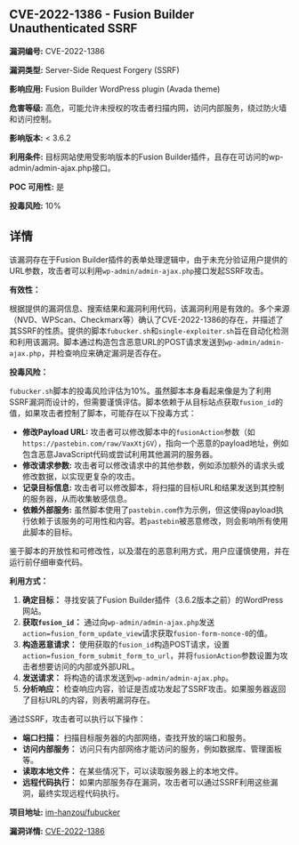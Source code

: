 ## CVE-2022-1386 - Fusion Builder Unauthenticated SSRF

**漏洞编号:** CVE-2022-1386

**漏洞类型:** Server-Side Request Forgery (SSRF)

**影响应用:** Fusion Builder WordPress plugin (Avada theme)

**危害等级:** 高危，可能允许未授权的攻击者扫描内网，访问内部服务，绕过防火墙和访问控制。

**影响版本:** < 3.6.2

**利用条件:** 目标网站使用受影响版本的Fusion Builder插件，且存在可访问的wp-admin/admin-ajax.php接口。

**POC 可用性:** 是

**投毒风险:** 10%

## 详情

该漏洞存在于Fusion Builder插件的表单处理逻辑中，由于未充分验证用户提供的URL参数，攻击者可以利用`wp-admin/admin-ajax.php`接口发起SSRF攻击。

**有效性：**

根据提供的漏洞信息、搜索结果和漏洞利用代码，该漏洞利用是有效的。多个来源（NVD、WPScan、Checkmarx等）确认了CVE-2022-1386的存在，并描述了其SSRF的性质。提供的脚本`fubucker.sh`和`single-exploiter.sh`旨在自动化检测和利用该漏洞。脚本通过构造包含恶意URL的POST请求发送到`wp-admin/admin-ajax.php`，并检查响应来确定漏洞是否存在。

**投毒风险：**

`fubucker.sh`脚本的投毒风险评估为10%。虽然脚本本身看起来像是为了利用SSRF漏洞而设计的，但需要谨慎评估。脚本依赖于从目标站点获取`fusion_id`的值，如果攻击者控制了脚本，可能存在以下投毒方式：

*   **修改Payload URL:** 攻击者可以修改脚本中的`fusionAction`参数（如`https://pastebin.com/raw/VaxXtjGV`），指向一个恶意的payload地址，例如包含恶意JavaScript代码或尝试利用其他漏洞的服务器。
*   **修改请求参数:** 攻击者可以修改请求中的其他参数，例如添加额外的请求头或修改数据，以实现更复杂的攻击。
*   **记录目标信息:** 攻击者可以修改脚本，将扫描的目标URL和结果发送到其控制的服务器，从而收集敏感信息。
*   **依赖外部服务:** 虽然脚本使用了`pastebin.com`作为示例，但这使得payload执行依赖于该服务的可用性和内容。若`pastebin`被恶意修改，则会影响所有使用此脚本的目标。

鉴于脚本的开放性和可修改性，以及潜在的恶意利用方式，用户应谨慎使用，并在运行前仔细审查代码。

**利用方式：**

1.  **确定目标：** 寻找安装了Fusion Builder插件（3.6.2版本之前）的WordPress网站。
2.  **获取`fusion_id`：** 通过向`wp-admin/admin-ajax.php`发送`action=fusion_form_update_view`请求获取`fusion-form-nonce-0`的值。
3.  **构造恶意请求：** 使用获取的`fusion_id`构造POST请求，设置`action=fusion_form_submit_form_to_url`，并将`fusionAction`参数设置为攻击者想要访问的内部或外部URL。
4.  **发送请求：** 将构造的请求发送到`wp-admin/admin-ajax.php`。
5.  **分析响应：** 检查响应内容，验证是否成功发起了SSRF攻击。如果服务器返回了目标URL的内容，则表明漏洞存在。

通过SSRF，攻击者可以执行以下操作：

*   **端口扫描：** 扫描目标服务器的内部网络，查找开放的端口和服务。
*   **访问内部服务：** 访问只有内部网络才能访问的服务，例如数据库、管理面板等。
*   **读取本地文件：** 在某些情况下，可以读取服务器上的本地文件。
*   **远程代码执行：** 如果内部服务存在漏洞，攻击者可以通过SSRF利用这些漏洞，最终实现远程代码执行。

**项目地址:** [im-hanzou/fubucker](https://github.com/im-hanzou/fubucker)

**漏洞详情:** [CVE-2022-1386](https://nvd.nist.gov/vuln/detail/CVE-2022-1386)